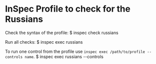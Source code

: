# InSpec Profile to check for the Russians

Check the syntax of the profile:
$ inspec check russians

Run all checks:
$ inspec exec russians

To run one control from the profile use `inspec exec /path/to/profile --controls name`.
$ inspec exec russians --controls <name>
